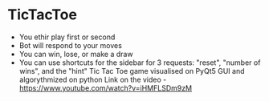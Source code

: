 # TicTacToe
- You ethir play first or second
- Bot will respond to your moves
- You can win, lose, or make a draw
- You can use shortcuts for the sidebar for 3 requests: "reset", "number of wins", and the "hint"
Tic Tac Toe game visualised on PyQt5 GUI and algorythmized on python
Link on the video - https://www.youtube.com/watch?v=iHMFLSDm9zM

